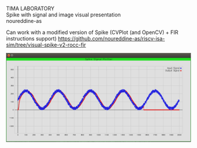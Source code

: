 TIMA LABORATORY                
Spike with signal and image visual presentation                      
noureddine-as

Can work with a modified version of Spike (CVPlot (and OpenCV) + FIR instructions support)
https://github.com/noureddine-as/riscv-isa-sim/tree/visual-spike-v2-rocc-fir

![Test preview](./test-random-sinus.png)